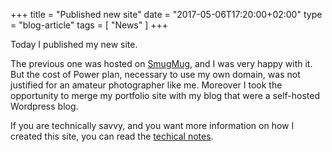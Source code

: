 +++
title = "Published new site"
date  = "2017-05-06T17:20:00+02:00"
type  = "blog-article"
tags = [ "News" ]
+++

Today I published my new site.

The previous one was hosted on [SmugMug](https://www.smugmug.com/), and I was very happy with it.
But the cost of Power plan, necessary to use my own domain, was not justified for an amateur photographer like me.
Moreover I took the opportunity to merge my portfolio site with my blog that were a self-hosted Wordpress blog.

If you are technically savvy, and you want more information on how I created this site, you can read the [techical notes](/technical-notes).
